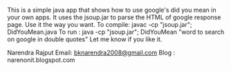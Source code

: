 This is a simple java app that shows how to use google's did you mean in your own apps. It uses the jsoup.jar to parse the HTML of google response page. Use it the way you want.
To compile: javac -cp "jsoup.jar"; DidYouMean.java
To run    : java -cp "jsoup.jar"; DidYouMean "word to search on google in double quotes"
Let me know if you like it.

Narendra Rajput
Email: bknarendra2008@gmail.com
Blog : narenonit.blogspot.com